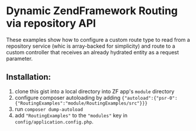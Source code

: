 # Dynamic ZendFramework Routing via repository API

These examples show how to configure a custom route type to read from a repository 
service (whic is array-backed for simplicity) and route to a custom controller that
receives an already hydrated entity as a request parameter.

## Installation:

 1. clone this gist into a local directory into ZF app's `module` directory
 2. configure composer autoloading by adding `{"autoload":{"psr-0":{"RoutingExamples":"module/RoutingExamples/src"}}}`
 3. run `composer dump-autoload`
 4. add `"RoutingExamples"` to the `"modules"` key in `config/application.config.php`.

